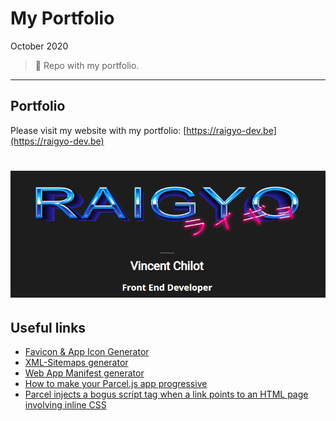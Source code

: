 # My Portfolio

October 2020

> 🔨  Repo with my portfolio.

* * *

## Portfolio

Please visit my website with my portfolio: [https://raigyo-dev.be](https://raigyo-dev.be)

<h1 align="center">
    <img src="_readme-img/portfolio.png">
</h1>

## Useful links

- [Favicon & App Icon Generator](https://www.favicon-generator.org/)
- [XML-Sitemaps generator](https://www.xml-sitemaps.com/)
- [Web App Manifest generator](https://www.dunplab.it/web-app-manifest-generator)
- [How to make your Parcel.js app progressive](https://www.bha.ee/how-to-make-your-parcel-js-app-progressive/)
- [Parcel injects a bogus script tag when a link points to an HTML page involving inline CSS](https://github.com/parcel-bundler/parcel/issues/3008)